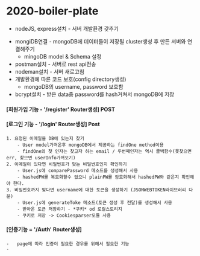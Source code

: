 # 2020-boiler-plate

- nodeJS, express설치 - 서버 개발환경 갖추기
* mongiDB연결 - mongoDB에 데이터들이 저장될 cluster생성 후 만든 서버와 연결해주기
    * mingoDB model & Schema 설정
* postman설치 - 서버로 rest api전송
* nodeman설치 - 서버 새로고침
* 개발환경에 따른 코드 보호(config directory생성)
    * mongoDB의 username, password 보호함
* bcrypt설치 - 받은 data중 password를 hash거쳐서 mongoDB에 저장

#### [회원가입 기능 - '/register' Router생성] POST

#### [로그인 기능 - '/login' Router생성] Post
    1. 요청된 이메일을 DB에 있는지 찾기
        - User model가져온후 mongoDB에서 제공하는 findOne method이용
        - findOne의 첫 인자는 찾고자 하는 email / 두번째인자는 역시 콜백함수(못찾으면 err, 찾으면 userInfo가져오기)
    2. 이메일이 있다면 비밀번호가 맞는 비밀번호인지 확인하기
        - User.js에 comparePassword 메소드를 생성해서 사용
        - hashedPW를 복호화할수 없으니 plainPW를 암호화해서 hashedPW와 같은지 확인해야 한다.
    3. 비밀번호까지 맞다면 username에 대한 토큰을 생성하기 (JSONWEBTOKEN라이브러리 다운)
        - User.js에 generateToke 메소드(토큰 생성 후 전달)를 생성해서 사용
        - 받아온 토큰 저장하기 - *쿠키* od 로컬스토리지
        - 쿠키로 저장 -> Cookiesparser모듈 사용
        
#### [인증기능 = '/Auth' Router생성] 
    -   page에 따라 인증이 필요한 경우를 위해서 필요한 기능
    - 
